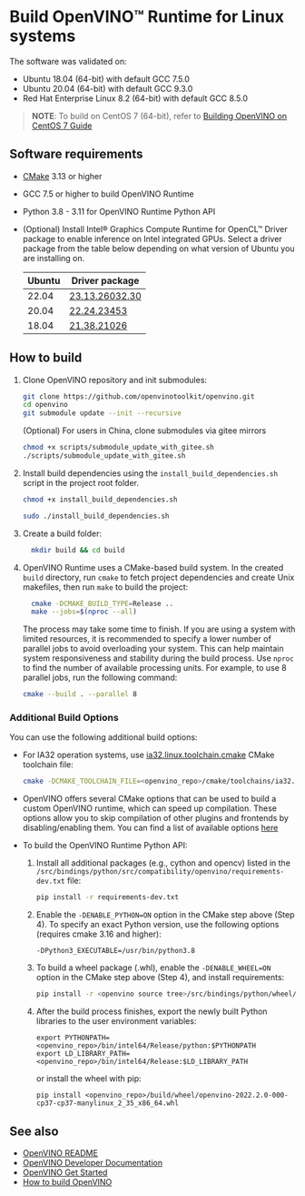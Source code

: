 # Build OpenVINO™ Runtime for Linux systems

The software was validated on:
- Ubuntu 18.04 (64-bit) with default GCC 7.5.0
- Ubuntu 20.04 (64-bit) with default GCC 9.3.0
- Red Hat Enterprise Linux 8.2 (64-bit) with default GCC 8.5.0

> **NOTE**: To build on CentOS 7 (64-bit), refer to [Building OpenVINO on CentOS 7 Guide](https://github.com/openvinotoolkit/openvino/wiki/Building-OpenVINO-on-CentOS-7-Guide)

## Software requirements

- [CMake](https://cmake.org/download/) 3.13 or higher
- GCC 7.5 or higher to build OpenVINO Runtime
- Python 3.8 - 3.11 for OpenVINO Runtime Python API
- (Optional) Install Intel® Graphics Compute Runtime for OpenCL™ Driver package to enable inference on Intel integrated GPUs. Select a driver package from the table below depending on what version of Ubuntu you are installing on.

  | Ubuntu | Driver package |
  | --- | ----------- |
  | 22.04 | [23.13.26032.30](https://github.com/intel/compute-runtime/releases/tag/23.13.26032.30) |
  | 20.04 | [22.24.23453](https://github.com/intel/compute-runtime/releases/tag/22.24.23453) |
  | 18.04 | [21.38.21026](https://github.com/intel/compute-runtime/releases/tag/21.38.21026) |

## How to build

1. Clone OpenVINO repository and init submodules:
   ```sh
   git clone https://github.com/openvinotoolkit/openvino.git
   cd openvino
   git submodule update --init --recursive
   ```
   (Optional) For users in China, clone submodules via gitee mirrors
   ```sh
   chmod +x scripts/submodule_update_with_gitee.sh
   ./scripts/submodule_update_with_gitee.sh
   ```

2. Install build dependencies using the `install_build_dependencies.sh` script in the
   project root folder.
   ```sh
   chmod +x install_build_dependencies.sh
   ```
   ```sh
   sudo ./install_build_dependencies.sh
   ```

3. Create a build folder:
   ```sh
     mkdir build && cd build
   ```

4. OpenVINO Runtime uses a CMake-based build system. In the created `build` directory, run `cmake` to fetch project dependencies and create Unix makefiles, then run `make` to build the project:
   ```sh
     cmake -DCMAKE_BUILD_TYPE=Release ..
     make --jobs=$(nproc --all)
   ```

   The process may take some time to finish. If you are using a system with limited resources, it is recommended to specify a lower number of parallel jobs to avoid overloading your system. This can help maintain system responsiveness and stability during the build process. Use `nproc` to find the number of available processing    units. For example, to use 8 parallel jobs, run the following command:
      ```sh
      cmake --build . --parallel 8
      ```


### Additional Build Options

You can use the following additional build options:

- For IA32 operation systems, use [ia32.linux.toolchain.cmake](https://github.com/openvinotoolkit/openvino/blob/master/cmake/toolchains/ia32.linux.toolchain.cmake) CMake toolchain file:

   ```sh
   cmake -DCMAKE_TOOLCHAIN_FILE=<openvino_repo>/cmake/toolchains/ia32.linux.toolchain.cmake ..
   ```

- OpenVINO offers several CMake options that can be used to build a custom OpenVINO runtime, which can speed up compilation. These options allow you to skip compilation of other plugins and frontends by disabling/enabling them. You can find a list of available options [here](https://github.com/openvinotoolkit/openvino/blob/master/docs/dev/cmake_options_for_custom_compilation.md)

- To build the OpenVINO Runtime Python API:
  1. Install all additional packages (e.g., cython and opencv) listed in the `/src/bindings/python/src/compatibility/openvino/requirements-dev.txt` file:
     ```sh
     pip install -r requirements-dev.txt
     ```
  2. Enable the `-DENABLE_PYTHON=ON` option in the CMake step above (Step 4). To specify an exact Python version, use the following options (requires cmake 3.16 and higher):
     ```
     -DPython3_EXECUTABLE=/usr/bin/python3.8
     ```
  3. To build a wheel package (.whl), enable the `-DENABLE_WHEEL=ON` option in the CMake step above (Step 4), and install requirements:
     ```sh
     pip install -r <openvino source tree>/src/bindings/python/wheel/requirements-dev.txt
     ```
  4. After the build process finishes, export the newly built Python libraries to the user environment variables:
     ```
     export PYTHONPATH=<openvino_repo>/bin/intel64/Release/python:$PYTHONPATH
     export LD_LIBRARY_PATH=<openvino_repo>/bin/intel64/Release:$LD_LIBRARY_PATH
     ```
     or install the wheel with pip:
     ```
     pip install <openvino_repo>/build/wheel/openvino-2022.2.0-000-cp37-cp37-manylinux_2_35_x86_64.whl
     ```

## See also

 * [OpenVINO README](../../README.md)
 * [OpenVINO Developer Documentation](index.md)
 * [OpenVINO Get Started](./get_started.md)
 * [How to build OpenVINO](build.md)

